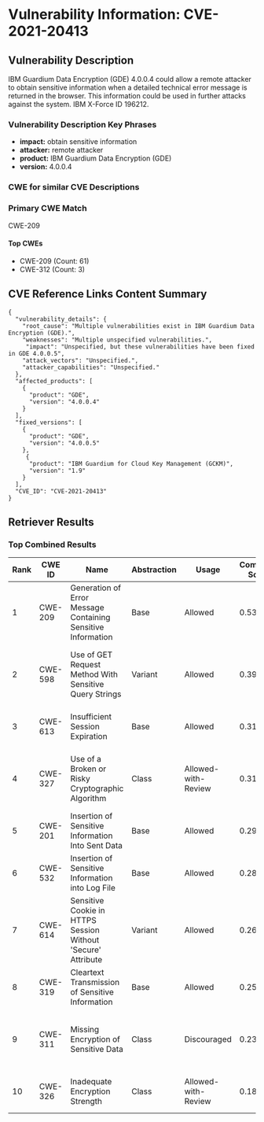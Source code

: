 # Vulnerability Information: CVE-2021-20413

## Vulnerability Description
IBM Guardium Data Encryption (GDE) 4.0.0.4 could allow a remote attacker to obtain sensitive information when a detailed technical error message is returned in the browser. This information could be used in further attacks against the system. IBM X-Force ID 196212.

### Vulnerability Description Key Phrases
- **impact:** obtain sensitive information
- **attacker:** remote attacker
- **product:** IBM Guardium Data Encryption (GDE)
- **version:** 4.0.0.4

### CWE for similar CVE Descriptions
### Primary CWE Match
CWE-209

#### Top CWEs
- CWE-209 (Count: 61)
- CWE-312 (Count: 3)

## CVE Reference Links Content Summary
```
{
  "vulnerability_details": {
    "root_cause": "Multiple vulnerabilities exist in IBM Guardium Data Encryption (GDE).",
    "weaknesses": "Multiple unspecified vulnerabilities.",
     "impact": "Unspecified, but these vulnerabilities have been fixed in GDE 4.0.0.5",
    "attack_vectors": "Unspecified.",
    "attacker_capabilities": "Unspecified."
  },
  "affected_products": [
    {
      "product": "GDE",
      "version": "4.0.0.4"
    }
  ],
  "fixed_versions": [
    {
      "product": "GDE",
      "version": "4.0.0.5"
    },
     {
      "product": "IBM Guardium for Cloud Key Management (GCKM)",
      "version": "1.9"
    }
  ],
  "CVE_ID": "CVE-2021-20413"
}
```

## Retriever Results

### Top Combined Results

| Rank | CWE ID | Name | Abstraction | Usage | Combined Score | Retrievers | Individual Scores |
|------|--------|------|-------------|-------|---------------|------------|-------------------|
| 1 | CWE-209 | Generation of Error Message Containing Sensitive Information | Base | Allowed | 0.5327 | dense, sparse, graph | dense: 0.506, sparse: 0.106, graph: 0.612 |
| 2 | CWE-598 | Use of GET Request Method With Sensitive Query Strings | Variant | Allowed | 0.3984 | dense, sparse, graph | dense: 0.502, sparse: 0.070, graph: 0.393 |
| 3 | CWE-613 | Insufficient Session Expiration | Base | Allowed | 0.3138 | sparse, graph | sparse: 0.076, graph: 0.757 |
| 4 | CWE-327 | Use of a Broken or Risky Cryptographic Algorithm | Class | Allowed-with-Review | 0.3108 | dense, sparse, graph | dense: 0.585, sparse: 0.071, graph: 0.546 |
| 5 | CWE-201 | Insertion of Sensitive Information Into Sent Data | Base | Allowed | 0.2947 | sparse, graph | sparse: 0.062, graph: 0.725 |
| 6 | CWE-532 | Insertion of Sensitive Information into Log File | Base | Allowed | 0.2877 | dense, sparse | dense: 0.509, sparse: 0.057 |
| 7 | CWE-614 | Sensitive Cookie in HTTPS Session Without 'Secure' Attribute | Variant | Allowed | 0.2634 | dense, sparse | dense: 0.504, sparse: 0.058 |
| 8 | CWE-319 | Cleartext Transmission of Sensitive Information | Base | Allowed | 0.2581 | sparse, graph | sparse: 0.071, graph: 0.609 |
| 9 | CWE-311 | Missing Encryption of Sensitive Data | Class | Discouraged | 0.2302 | dense, sparse, graph | dense: 0.567, sparse: 0.061, graph: 0.547 |
| 10 | CWE-326 | Inadequate Encryption Strength | Class | Allowed-with-Review | 0.1894 | dense, sparse | dense: 0.572, sparse: 0.063 |

